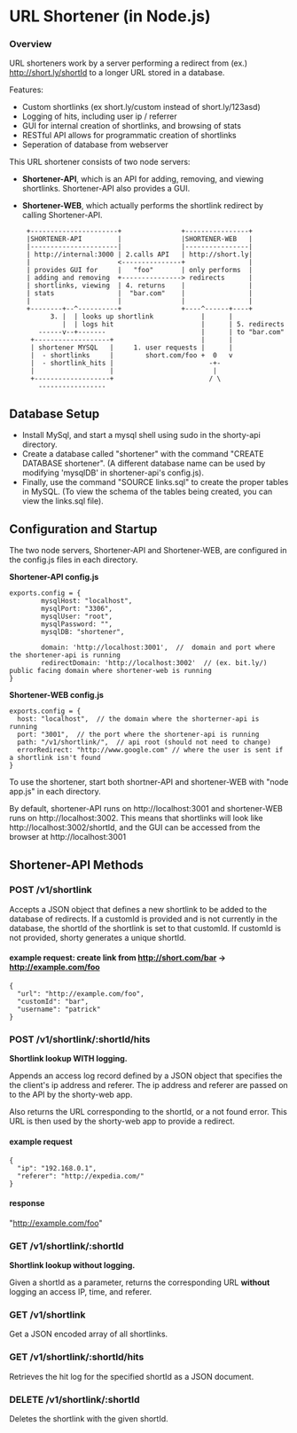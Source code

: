 # URL Shortener (in Node.js)

### Overview

URL shorteners work by a server performing a redirect from (ex.) http://short.ly/shortId to a longer URL stored in a database.  

Features:
  - Custom shortlinks (ex short.ly/custom instead of short.ly/123asd)
  - Logging of hits, including user ip / referrer
  - GUI for internal creation of shortlinks, and browsing of stats
  - RESTful API allows for programmatic creation of shortlinks
  - Seperation of database from webserver

This URL shortener consists of two node servers:
  - **Shortener-API**, which is an API for adding, removing, and viewing shortlinks.  Shortener-API also provides a GUI.
  - **Shortener-WEB**, which actually performs the shortlink redirect by calling Shortener-API.


         +----------------------+               +----------------+
         |SHORTENER-API         |               |SHORTENER-WEB   |
         |----------------------|               |----------------|
         | http://internal:3000 | 2.calls API   | http://short.ly|
         |                      <---------------+                |
         | provides GUI for     |   "foo"       | only performs  |
         | adding and removing  +---------------> redirects      |
         | shortlinks, viewing  | 4. returns    |                |
         | stats                |  "bar.com"    |                |
         |                      |               |                |
         +--------+--^----------+               +----^------+----+
               3. |  | looks up shortlink            |      |
                  |  | logs hit                      |      | 5. redirects
            ------v--+-------                        |      | to "bar.com"
          +-------------------+                      |      |
          | shortener MYSQL   |     1. user requests |      |
          |  - shortlinks     |        short.com/foo +  0   v
          |  - shortlink_hits |                        -+-
          |                   |                         |
          +-------------------+                        / \
            -----------------

## Database Setup

- Install MySql, and start a mysql shell using sudo in the shorty-api directory.
- Create a database called "shortener" with the command "CREATE DATABASE shortener".
  (A different database name can be used by modifying 'mysqlDB' in shortener-api's config.js).
- Finally, use the command "SOURCE links.sql" to create the proper tables in MySQL.
  (To view the schema of the tables being created, you can view the links.sql file). 

## Configuration and Startup

The two node servers, Shortener-API and Shortener-WEB, are configured in the config.js files in each directory.

**Shortener-API config.js**

    exports.config = {
            mysqlHost: "localhost",
            mysqlPort: "3306",
            mysqlUser: "root",
            mysqlPassword: "",
            mysqlDB: "shortener",

            domain: 'http://localhost:3001',  //  domain and port where the shortener-api is running
            redirectDomain: 'http://localhost:3002'  // (ex. bit.ly/) public facing domain where shortener-web is running
    } 

**Shortener-WEB config.js**

    exports.config = {
      host: "localhost",  // the domain where the shorterner-api is running
      port: "3001",  // the port where the shortener-api is running
      path: "/v1/shortlink/",  // api root (should not need to change)
      errorRedirect: "http://www.google.com" // where the user is sent if a shortlink isn't found
    }

To use the shortener, start both shortner-API and shortener-WEB with "node app.js" in each directory.  

By default, shortener-API runs on http://localhost:3001 and shortener-WEB runs on http://localhost:3002.  This means that shortlinks will look like http://localhost:3002/shortId, and the GUI can be accessed from the browser at http://localhost:3001

## Shortener-API Methods

### POST /v1/shortlink

Accepts a JSON object that defines a new shortlink to be added to the database of redirects.  If a customId is provided and is not currently in the database, the shortId of the shortlink is set to that customId.  If customId is not provided, shorty generates a unique shortId.

#### example request: create link from http://short.com/bar -> http://example.com/foo

    {
      "url": "http://example.com/foo",
      "customId": "bar",
      "username": "patrick"
    }

### POST /v1/shortlink/:shortId/hits

**Shortlink lookup WITH logging.**

Appends an access log record defined by a JSON object that specifies the  the client's ip address and referer.  The ip address and referer are passed on to the API by the shorty-web app.

Also returns the URL corresponding to the shortId, or a not found error.  This URL is then used by the shorty-web app to provide a redirect.

#### example request

    {
      "ip": "192.168.0.1",
      "referer": "http://expedia.com/"
    }

#### response

  "http://example.com/foo"

### GET /v1/shortlink/:shortId

**Shortlink lookup without logging.**

Given a shortId as a parameter, returns the corresponding URL **without** logging an access IP, time, and referer.

### GET /v1/shortlink

Get a JSON encoded array of all shortlinks.

### GET /v1/shortlink/:shortId/hits

Retrieves the hit log for the specified shortId as a JSON document. 

### DELETE /v1/shortlink/:shortId

Deletes the shortlink with the given shortId.

